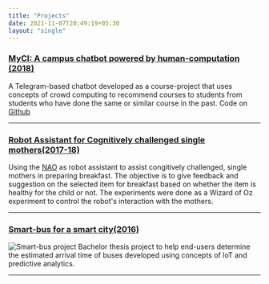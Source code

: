 ```yaml
---
title: "Projects"
date: 2021-11-07T20:49:19+05:30
layout: "single"
---
```



### [MyCI: A campus chatbot powered by human-computation (2018)](https://sharadshriram.github.io/myci_campus_crowd_chatbot/)
A Telegram-based chatbot developed as a course-project that uses concepts of crowd computing to recommend courses to students from students who have done the same or similar course in the past. Code on [Github](https://github.com/sharadshriram/myci_campus_crowd_chatbot)

---

### [Robot Assistant for Cognitively challenged single mothers(2017-18)](#)
Using the [NAO](https://www.softbankrobotics.com/emea/en/nao) as robot assistant to assist congitively challenged, single mothers in preparing breakfast. The objective is to give feedback and suggestion on the selected item for breakfast based on whether the item is healthy for the child or not. The experiments were done as a Wizard of Oz experiment to control the robot's interaction with the mothers.

---

### [Smart-bus for a smart city(2016)](#)
<img src="" title="Smart-bus project" />
Bachelor thesis project to help end-users determine the estimated arrival time of buses developed using concepts of IoT and predictive analytics.

---


<style>
.page img {
    float: left;
    margin-right: 10px;
}

.page hr {
    clear: both;
    border: none;
}
</style>
